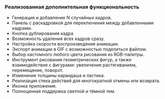 ### Реализованная дополнительная функциональность
* Генерация и добавление N случайных кадров.
* Панель с раскадровкой для переключения между добавленными кадрами.
* Кнопка дублирования кадра
* Возможность удаления всех кадров сразу.
* Настройка скорости воспроизведения анимации.
* Экспорт анимации в GIF с возможностью поделиться файлом.
* Выбор кастомного любого цвета рисования из RGB-палитры.
* Инструмент рисования геометрических фигур, а также взаимодействие с фигурами: увеличение растягиванием, перемещение, поворот.
* Изменение толщины карандаша и ластика.
* Реализация стека действий для многократной отмены или возврата.
* Иконка приложения.
* Полноценная поддержка светлой и тёмной тем.
